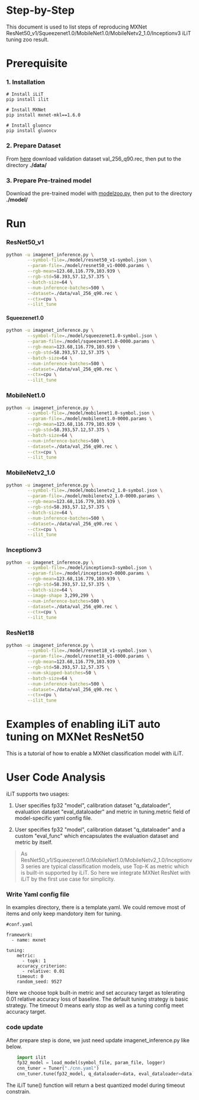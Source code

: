Step-by-Step
============

This document is used to list steps of reproducing MXNet ResNet50_v1/Squeezenet1.0/MobileNet1.0/MobileNetv2_1.0/Inceptionv3 iLiT tuning zoo result.


# Prerequisite

### 1. Installation

  ```Shell
  # Install iLiT
  pip install ilit

  # Install MXNet
  pip install mxnet-mkl==1.6.0
  
  # Install gluoncv
  pip install gluoncv

  ```

### 2. Prepare Dataset

  From [here](http://data.mxnet.io/data/val_256_q90.rec) download validation dataset val_256_q90.rec, then put to the directory **./data/**

### 3. Prepare Pre-trained model
  
  Download the pre-trained model with [modelzoo.py](https://github.com/apache/incubator-mxnet/blob/v1.6.x/example/image-classification/common/modelzoo.py), then put to the directory **./model/**


# Run

### ResNet50_v1

```bash
python -u imagenet_inference.py \
        --symbol-file=./model/resnet50_v1-symbol.json \
        --param-file=./model/resnet50_v1-0000.params \
        --rgb-mean=123.68,116.779,103.939 \
        --rgb-std=58.393,57.12,57.375 \
        --batch-size=64 \
        --num-inference-batches=500 \
        --dataset=./data/val_256_q90.rec \
        --ctx=cpu \
        --ilit_tune
```

#### Squeezenet1.0
```bash
python -u imagenet_inference.py \
        --symbol-file=./model/squeezenet1.0-symbol.json \
        --param-file=./model/squeezenet1.0-0000.params \
        --rgb-mean=123.68,116.779,103.939 \
        --rgb-std=58.393,57.12,57.375 \
        --batch-size=64 \
        --num-inference-batches=500 \
        --dataset=./data/val_256_q90.rec \
        --ctx=cpu \
        --ilit_tune
```

### MobileNet1.0
```bash
python -u imagenet_inference.py \
        --symbol-file=./model/mobilenet1.0-symbol.json \
        --param-file=./model/mobilenet1.0-0000.params \
        --rgb-mean=123.68,116.779,103.939 \
        --rgb-std=58.393,57.12,57.375 \
        --batch-size=64 \
        --num-inference-batches=500 \
        --dataset=./data/val_256_q90.rec \
        --ctx=cpu \
        --ilit_tune
```

### MobileNetv2_1.0
```bash
python -u imagenet_inference.py \
        --symbol-file=./model/mobilenetv2_1.0-symbol.json \
        --param-file=./model/mobilenetv2_1.0-0000.params \
        --rgb-mean=123.68,116.779,103.939 \
        --rgb-std=58.393,57.12,57.375 \
        --batch-size=64 \
        --num-inference-batches=500 \
        --dataset=./data/val_256_q90.rec \
        --ctx=cpu \
        --ilit_tune
```

### Inceptionv3
```bash
python -u imagenet_inference.py \
        --symbol-file=./model/inceptionv3-symbol.json \
        --param-file=./model/inceptionv3-0000.params \
        --rgb-mean=123.68,116.779,103.939 \
        --rgb-std=58.393,57.12,57.375 \
        --batch-size=64 \
        --image-shape 3,299,299 \
        --num-inference-batches=500 \
        --dataset=./data/val_256_q90.rec \
        --ctx=cpu \
        --ilit_tune
```

### ResNet18
```bash
python -u imagenet_inference.py \
        --symbol-file=./model/resnet18_v1-symbol.json \
        --param-file=./model/resnet18_v1-0000.params \
        --rgb-mean=123.68,116.779,103.939 \
        --rgb-std=58.393,57.12,57.375 \
        --num-skipped-batches=50 \
        --batch-size=64 \
        --num-inference-batches=500 \
        --dataset=./data/val_256_q90.rec \
        --ctx=cpu \
        --ilit_tune
```

Examples of enabling iLiT auto tuning on MXNet ResNet50
=======================================================

This is a tutorial of how to enable a MXNet classification model with iLiT.

# User Code Analysis

iLiT supports two usages:

1. User specifies fp32 "model", calibration dataset "q_dataloader", evaluation dataset "eval_dataloader" and metric in tuning.metric field of model-specific yaml config file.

2. User specifies fp32 "model", calibration dataset "q_dataloader" and a custom "eval_func" which encapsulates the evaluation dataset and metric by itself.

>As ResNet50_v1/Squeezenet1.0/MobileNet1.0/MobileNetv2_1.0/Inceptionv3 series are typical classification models, use Top-K as metric which is built-in supported by iLiT. So here we integrate MXNet ResNet with iLiT by the first use case for simplicity.

### Write Yaml config file

In examples directory, there is a template.yaml. We could remove most of items and only keep mandotory item for tuning. 


```
#conf.yaml

framework:
  - name: mxnet

tuning:
    metric:
      - topk: 1
    accuracy_criterion:
      - relative: 0.01
    timeout: 0
    random_seed: 9527
```

Here we choose topk built-in metric and set accuracy target as tolerating 0.01 relative accuracy loss of baseline. The default tuning strategy is basic strategy. The timeout 0 means early stop as well as a tuning config meet accuracy target.


### code update

After prepare step is done, we just need update imagenet_inference.py like below.

```python
    import ilit
    fp32_model = load_model(symbol_file, param_file, logger)
    cnn_tuner = Tuner("./cnn.yaml")
    cnn_tuner.tune(fp32_model, q_dataloader=data, eval_dataloader=data)

```

The iLiT tune() function will return a best quantized model during timeout constrain.
